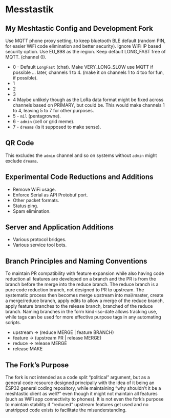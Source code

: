 # ﻿Messtastik
## My Meshtastic Config and Development Fork
Use MQTT phone proxy setting, to keep bluetooth BLE default (random PIN, for easier WiFi code elimination and better security). Ignore WiFi IP based security option.
Use EU_898 as the region.
Keep default LONG_FAST free of MQTT. (channel 0).
* 0 - Default `LongFast` (chat).
Make VERY_LONG_SLOW use MQTT if possible ... later, channels 1 to 4. (make it on channels 1 to 4 too for fun, if possible).
* 1
* 2
* 3
* 4
Maybe unlikely though as the LoRa data format might be fixed across channels based on PRIMARY, but could be. This would make channels 1 to 4, leaving 5 to 7 for other purposes.
* 5 - `mil` (pentagrowne).
* 6 - `admin` (cell or grid meme).
* 7 - `dreams` (is it supposed to make sense).
## QR Code
This excludes the `admin` channel and so on systems without `admin` might exclude `dreams`.

## Experimental Code Reductions and Additions
* Remove WiFi usage.
* Enforce Serial as API Protobuf port.
* Other packet formats.
* Status ping.
* Spam elimination.
## Server and Application Additions
* Various protocol bridges.
* Various service tool bots.
## Branch Principles and Naming Conventions
To maintain PR compatibility with feature expansion while also having code reduction all features are developed on a branch and the PR is from the branch before the merge into the reduce branch. The reduce branch is a pure code reduction branch, not designed to PR to upstream. The systematic process then becomes merge upstream into mai/master, create a merge/reduce branch, apply edits to allow a merge of the reduce branch, apply feature branches to the release branch, branched of the reduce branch. Naming branches in the form kind-iso-date allows tracking use, while tags can be used for more effective purpose tags in any automating scripts.
* upstream -> (reduce MERGE | feature BRANCH)
* feature -> (upstream PR | release MERGE)
* reduce -> release MERGE
* release MAKE
## The Fork’s Purpose
The fork is not intended as a code split “political” argument, but as a general code resource designed principally with the idea of it being an ESP32 general coding repository, while maintaining “why shouldn’t it be a meshtastic client as well?” even though it might not maintain all features (such as WiFi app connectivity to phones). It is not even the fork’s purpose to maintain stability if “reduced” upstream features get used and no unstripped code exists to facilitate the misunderstanding.
